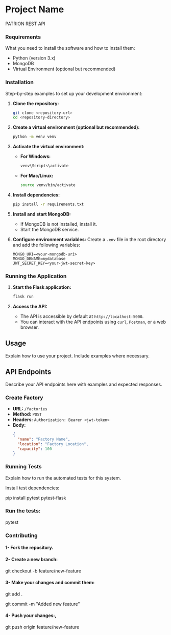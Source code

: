 # Project Name

PATRION REST API

### Requirements

What you need to install the software and how to install them:

- Python (version 3.x)
- MongoDB
- Virtual Environment (optional but recommended)

### Installation

Step-by-step examples to set up your development environment:

1. **Clone the repository:**
    ```bash
    git clone <repository-url>
    cd <repository-directory>
    ```

2. **Create a virtual environment (optional but recommended):**
    ```bash
    python -m venv venv
    ```

3. **Activate the virtual environment:**
    - **For Windows:**
      ```bash
      venv\Scripts\activate
      ```
    - **For Mac/Linux:**
      ```bash
      source venv/bin/activate
      ```

4. **Install dependencies:**
    ```bash
    pip install -r requirements.txt
    ```

5. **Install and start MongoDB:**
    - If MongoDB is not installed, install it.
    - Start the MongoDB service.

6. **Configure environment variables:**
    Create a `.env` file in the root directory and add the following variables:
    ```env
    MONGO_URI=<your-mongodb-uri>
    MONGO_DBNAME=mydatabase
    JWT_SECRET_KEY=<your-jwt-secret-key>
    ```

### Running the Application

1. **Start the Flask application:**
    ```bash
    flask run
    ```

2. **Access the API:**
    - The API is accessible by default at `http://localhost:5000`.
    - You can interact with the API endpoints using `curl`, `Postman`, or a web browser.

## Usage

Explain how to use your project. Include examples where necessary.

## API Endpoints

Describe your API endpoints here with examples and expected responses.

### Create Factory

- **URL:** `/factories`
- **Method:** `POST`
- **Headers:** `Authorization: Bearer <jwt-token>`
- **Body:**
  ```json
  {
    "name": "Factory Name",
    "location": "Factory Location",
    "capacity": 100
  }


###  Running Tests

Explain how to run the automated tests for this system.

Install test dependencies:

pip install pytest pytest-flask


### Run the tests:

pytest

### Contributing

#### 1- Fork the repository.

#### 2- Create a new branch:

git checkout -b feature/new-feature

#### 3- Make your changes and commit them:

git add .

git commit -m "Added new feature"

#### 4- Push your changes:,

git push origin feature/new-feature
